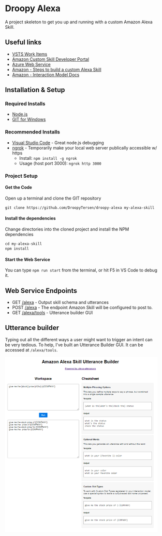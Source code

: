# Droopy Alexa
A project skeleton to get you up and running with a custom Amazon Alexa Skill.


## Useful links
* [VSTS Work Items](https://skyline.visualstudio.com/Skyline-DevCamp-Alexa/_backlogs/board/Backlog%20items)
* [Amazon Custom Skill Developer Portal](https://developer.amazon.com/edw/home.html#/skills/list)
* [Azure Web Service](https://alexa-demo.azurewebsites.net)
* [Amazon - Steps to build a custom Alexa Skill](https://developer.amazon.com/public/solutions/alexa/alexa-skills-kit/overviews/steps-to-build-a-custom-skill)
* [Amazon - Interaction Model Docs](https://developer.amazon.com/public/solutions/alexa/alexa-skills-kit/docs/alexa-skills-kit-interaction-model-reference)

## Installation & Setup

### Required Installs
* [Node.js](https://nodejs.org/en/)
* [GIT for Windows](https://git-scm.com/download/win)

### Recommended Installs
* [Visual Studio Code](http://code.visualstudio.com) - Great node.js debugging
* [ngrok](https://www.npmjs.com/package/ngrok) - Temporarily make your local web server publically accessible w/ https
    * Install: `npm install -g ngrok`
    * Usage (host port 3000): `ngrok http 3000`

### Project Setup

#### Get the Code

Open up a terminal and clone the GIT repository
```
git clone https://github.com/DroopyTersen/droopy-alexa my-alexa-skill
```

#### Install the dependencies
Change directories into the cloned project and install the NPM dependencies
```
cd my-alexa-skill
npm install
```

#### Start the Web Service
You can type `npm run start` from the terminal, or hit F5 in VS Code to debug it.

## Web Service Endpoints

* GET [/alexa](http://localhost:3000/alexa) - Output skill schema and utterances
* POST [/alexa](http://localhost:3000/alexa) - The endpoint Amazon Skill will be configured to post to.
* GET [/alexa/tools](http://localhost:3000) - Utterance builder GUI


## Utterance builder
Typing out all the different ways a user might want to trigger an intent can be very tedious.  To help, I've built an Utterance Builder GUI. It can be accessed at `/alexa/tools`.

![Utterance Builder](docs/utterancebuilder.png)
